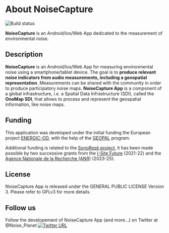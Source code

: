 # About NoiseCapture

![Build status](https://github.com/nicolas-f/NoiseCaptureKotlin/actions/workflows/code_review.yml/badge.svg)

**NoiseCapture** is an Android/Ios/Web App dedicated to the measurement of environmental noise.

## Description
**NoiseCapture** is an Android/Ios/Web App for measuring environmental noise using a smartphone/tablet device.
The goal is to **produce relevant noise indicators from audio measurements, including a geospatial representation**. Measurements can be shared with the community in order to produce participatory noise maps. **NoiseCapture App** is a component of a global infrastructure, _i.e._ a Spatial Data Infrastructure (SDI), called the **OnoMap SDI**, that allows to process and represent the geospatial information, like noise maps.

## Funding
This application was developed under the initial funding the European project [ENERGIC-OD](http://www.energic-od.eu/), with the help of the [GEOPAL](http://www.geopal.org/accueil) program.

Additional funding is related to the [SonoRezé project](https://sonoreze.fr/), it has been made possible by two successive grants from the [I-Site Future](http://www.future-isite.fr/li-site-future/) (2021-22) and the [Agence Nationale de la Recherche (ANR)](https://anr.fr/) (2023-25).

## License
NoiseCapture App is released under the GENERAL PUBLIC LICENSE Version 3. Please refer to GPLv3 for more details.

## Follow us
Follow the developement of NoiseCapture App (and more...) on Twitter at @Noise_Planet
[![Twitter URL](https://img.shields.io/twitter/url/http/shields.io.svg?style=social)](https://twitter.com/Noise_Planet)

